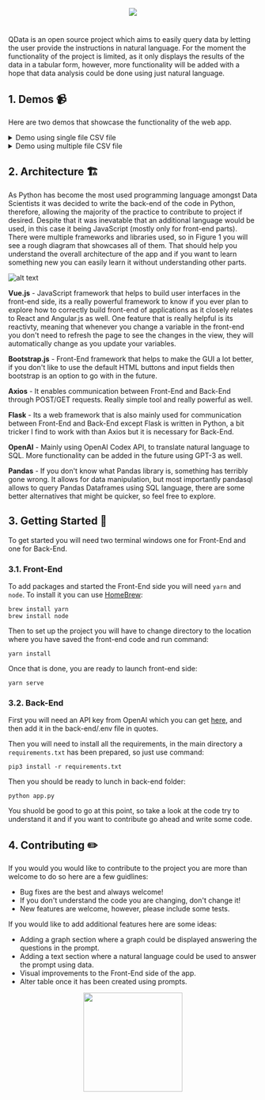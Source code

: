 
<p align="center">
  <img src="https://github.com/chuuck/QData/blob/main/img/logo.png" />
</p>

#    

QData is an open source project which aims to easily query data by letting the user provide the instructions in natural language. For the moment the functionality of the project is limited, as it only displays the results of the data in a tabular form, however, more functionality will be added with a hope that data analysis could be done using just natural language.

## 1. Demos :video_camera:

Here are two demos that showcase the functionality of the web app.


<details>
  <summary>Demo using single file CSV file</summary>
https://user-images.githubusercontent.com/59098387/214292487-cb7fa63b-28e8-4f86-92a8-6683d3c55ca6.mov
</details>

<details>
  <summary>Demo using multiple file CSV file</summary>
https://user-images.githubusercontent.com/59098387/214292584-ce338da2-cfc6-488b-9559-7e43e3af71ff.mov
</details>

## 2. Architecture :building_construction:

As Python has become the most used programming language amongst Data Scientists it was decided to write the back-end of the code in Python, therefore, allowing the majority of the practice to contribute to project if desired. Despite that it was inevatable that an additional language would be used, in this case it being JavaScript (mostly only for front-end parts). There were multiple frameworks and libraries used, so in Figure 1 you will see a rough diagram that showcases all of them. That should help you understand the overall architecture of the app and if you want to learn something new you can easily learn it without understanding other parts.


![alt text](https://github.com/chuuck/QData/blob/main/diagram.png)

**Vue.js** - JavaScript framework that helps to build user interfaces in the front-end side, its a really powerful framework to know if you ever plan to explore how to correctly build front-end of applications as it closely relates to React and Angular.js as well. One feature that is really helpful is its reactivty, meaning that whenever you change a variable in the front-end you don't need to refresh the page to see the changes in the view, they will automatically change as you update your variables.

**Bootstrap.js** - Front-End framework that helps to make the GUI a lot better, if you don't like to use the default HTML buttons and input fields then bootstrap is an option to go with in the future.

**Axios** - It enables communication between Front-End and Back-End through POST/GET requests. Really simple tool and really powerful as well.

**Flask** - Its a web framework that is also mainly used for communication between Front-End and Back-End except Flask is written in Python, a bit tricker I find to work with than Axios but it is necessary for Back-End.

**OpenAI** - Mainly using OpenAI Codex API, to translate natural language to SQL. More functionality can be added in the future using GPT-3 as well.

**Pandas** - If you don't know what Pandas library is, something has terribly gone wrong. It allows for data manipulation, but most importantly pandasql allows to query Pandas Dataframes using SQL language, there are some better alternatives that might be quicker, so feel free to explore.


## 3. Getting Started :rocket:

To get started you will need two terminal windows one for Front-End and one for Back-End.

### 3.1. Front-End

To add packages and started the Front-End side you will need ```yarn``` and ```node```. To install it you can use [HomeBrew](https://docs.brew.sh/Installation):

```
brew install yarn
brew install node
```

Then to set up the project you will have to change directory to the location where you have saved the front-end code and run command:

```
yarn install
```

Once that is done, you are ready to launch front-end side: 

```
yarn serve
```

### 3.2. Back-End

First you will need an API key from OpenAI which you can get [here](https://beta.openai.com/account/api-keys), and then add it in the back-end/.env file in quotes.

Then you will need to install all the requirements, in the main directory a ```requirements.txt``` has been prepared, so just use command:

```
pip3 install -r requirements.txt
```

Then you should be ready to lunch in back-end folder:

```
python app.py
```

You shuold be good to go at this point, so take a look at the code try to understand it and if you want to contribute go ahead and write some code.

## 4. Contributing :pencil2:

If you would you would like to contribute to the project you are more than welcome to do so here are a few guidlines:

- Bug fixes are the best and always welcome!
- If you don't understand the code you are changing, don't change it!
- New features are welcome, however, please include some tests.

If you would like to add additional features here are some ideas:

- Adding a graph section where a graph could be displayed answering the questions in the prompt.
- Adding a text section where a natural language could be used to answer the prompt using data.
- Visual improvements to the Front-End side of the app.
- Alter table once it has been created using prompts.

<p align="center">
  <img width="200" src="https://github.com/chuuck/QData/blob/main/img/most_important_photo.jpeg" />
</p>

